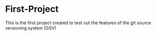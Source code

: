 # First-Project
This is the first project created to test out the features of the git source versioning system (GSV)
